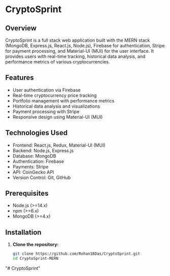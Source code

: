 # CryptoSprint

## Overview
CryptoSprint is a full stack web application built with the MERN stack (MongoDB, Express.js, React.js, Node.js), Firebase for authentication, Stripe for payment processing, and Material-UI (MUI) for the user interface. It provides users with real-time tracking, historical data analysis, and performance metrics of various cryptocurrencies.

## Features
- User authentication via Firebase
- Real-time cryptocurrency price tracking
- Portfolio management with performance metrics
- Historical data analysis and visualizations
- Payment processing with Stripe
- Responsive design using Material-UI (MUI)

## Technologies Used
- Frontend: React.js, Redux, Material-UI (MUI)
- Backend: Node.js, Express.js
- Database: MongoDB
- Authentication: Firebase
- Payments: Stripe
- API: CoinGecko API
- Version Control: Git, GitHub

## Prerequisites
- Node.js (>=14.x)
- npm (>=6.x)
- MongoDB (>=4.x)

## Installation

1. **Clone the repository:**
   ```bash
   git clone https://github.com/Rohan18Das/CryptoSprint.git
   cd CryptoSprint-MERN
"# CryptoSprint" 
